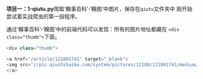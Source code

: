 ﻿**项目一：1-qiutu.py**爬取‘糗事百科’-‘糗图’中图片，保存在`qiutu`文件夹中
刚开始尝试着实战爬虫的第一段程序。

通过‘糗事百科’-‘糗图’中的前端代码可以发现：所有的图片地址都藏在
`<div class="thumb">`下面。


```python
<div class="thumb">

<a href="/article/121001741" target="_blank">
<img src="//pic.qiushibaike.com/system/pictures/12100/121001741/medium/ARQKDJMKTJE0TKVP.jpg" alt="哈哈哈" />
</a>
```



